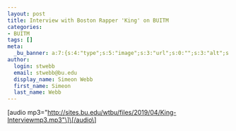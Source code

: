 ```yaml
---
layout: post
title: Interview with Boston Rapper 'King' on BUITM
categories:
- BUITM
tags: []
meta:
  _bu_banner: a:7:{s:4:"type";s:5:"image";s:3:"url";s:0:"";s:3:"alt";s:0:"";s:7:"post_id";s:0:"";s:4:"html";s:0:"";s:8:"position";s:12:"contentWidth";s:7:"caption";s:0:"";}
author:
  login: stwebb
  email: stwebb@bu.edu
  display_name: Simeon Webb
  first_name: Simeon
  last_name: Webb
---
```

\[audio mp3="http://sites.bu.edu/wtbu/files/2019/04/King-Interviewmp3.mp3"\]\[/audio\]